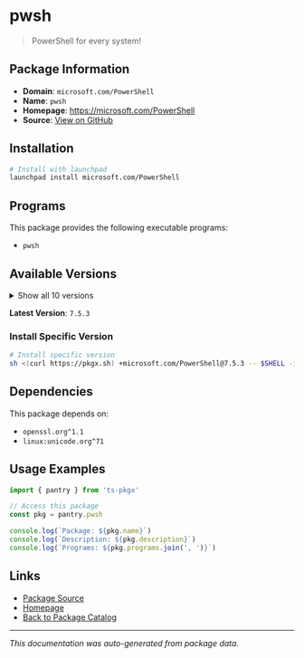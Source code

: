 # pwsh

> PowerShell for every system!

## Package Information

- **Domain**: `microsoft.com/PowerShell`
- **Name**: `pwsh`
- **Homepage**: https://microsoft.com/PowerShell
- **Source**: [View on GitHub](https://github.com/pkgxdev/pantry/tree/main/projects/microsoft.com/PowerShell/package.yml)

## Installation

```bash
# Install with launchpad
launchpad install microsoft.com/PowerShell
```

## Programs

This package provides the following executable programs:

- `pwsh`

## Available Versions

<details>
<summary>Show all 10 versions</summary>

- `7.5.3`, `7.5.2`, `7.5.1`, `7.5.0`, `7.4.12`
- `7.4.11`, `7.4.10`, `7.4.7`, `7.4.5`, `7.2.24`

</details>

**Latest Version**: `7.5.3`

### Install Specific Version

```bash
# Install specific version
sh <(curl https://pkgx.sh) +microsoft.com/PowerShell@7.5.3 -- $SHELL -i
```

## Dependencies

This package depends on:

- `openssl.org^1.1`
- `linux:unicode.org^71`

## Usage Examples

```typescript
import { pantry } from 'ts-pkgx'

// Access this package
const pkg = pantry.pwsh

console.log(`Package: ${pkg.name}`)
console.log(`Description: ${pkg.description}`)
console.log(`Programs: ${pkg.programs.join(', ')}`)
```

## Links

- [Package Source](https://github.com/pkgxdev/pantry/tree/main/projects/microsoft.com/PowerShell/package.yml)
- [Homepage](https://microsoft.com/PowerShell)
- [Back to Package Catalog](../../../package-catalog.md)

---

*This documentation was auto-generated from package data.*
